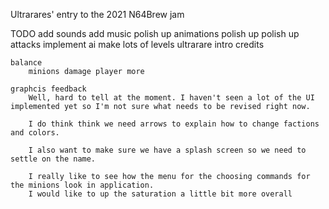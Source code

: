 
Ultrarares' entry to the 2021 N64Brew jam

TODO
    add sounds
    add music
    polish up animations
    polish up 
    polish up attacks
    implement ai
    make lots of levels
    ultrarare intro
    credits

    balance
        minions damage player more

    graphcis feedback
        Well, hard to tell at the moment. I haven't seen a lot of the UI implemented yet so I'm not sure what needs to be revised right now. 

        I do think think we need arrows to explain how to change factions and colors.

        I also want to make sure we have a splash screen so we need to settle on the name. 

        I really like to see how the menu for the choosing commands for the minions look in application.
        I would like to up the saturation a little bit more overall